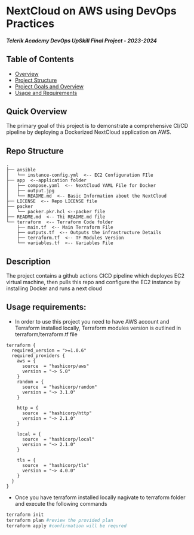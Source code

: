 # NextCloud on AWS using DevOps Practices
##### Telerik Academy DevOps UpSkill Final Project - 2023-2024 #####
## Table of Contents

- [Overview](#Quick-overview)
- [Project Structure](#repo-structure)
- [Project Goals and Overview](#Description)
- [Usage and Requirements](#usage-requirements)

## Quick Overview

The primary goal of this project is to demonstrate a comprehensive CI/CD pipeline by deploying a Dockerized NextCloud application on AWS.

## Repo Structure
```
.
├── ansible
│   └── instance-config.yml  <-- EC2 Configuration FIle
├── app  <--application folder
│   ├── compose.yaml  <-- NextCloud YAML File for Docker
│   ├── output.jpg
│   └── README.md  <-- Basic Information about the NextCloud
├── LICENSE  <-- Repo LICENSE file
├── packer
│   └── packer.pkr.hcl <--packer file
├── README.md  <-- Thi README.md file
└── terraform  <-- Terraform Code folder
    ├── main.tf  <-- Main Terraform File
    ├── outputs.tf  <-- Outputs the infrastructure Details
    ├── terraform.tf  <-- TF Modules Version
    └── variables.tf  <-- Variables File
```
## Description
The project contains a github actions CICD pipeline which deployes EC2 virtual machine, then pulls this repo and configure the EC2 instance by installing Docker and runs a next cloud

## Usage requirements:
- In order to use this project you need to have AWS account and Terraform installed locally, Terraform modules version is outlined in terraform/terraform.tf file
``````hcl
terraform {
  required_version = ">=1.0.6"
  required_providers {
    aws = {
      source  = "hashicorp/aws"
      version = "~> 5.0"
    }
    random = {
      source  = "hashicorp/random"
      version = "~> 3.1.0"
    }

    http = {
      source  = "hashicorp/http"
      version = "~> 2.1.0"
    }

    local = {
      source  = "hashicorp/local"
      version = "~> 2.1.0"
    }

    tls = {
      source  = "hashicorp/tls"
      version = "~> 4.0.0"
    }
  }
}
``````
- Once you have terraform installed locally nagivate to terraform folder and execute the following commands
```bash
terraform init
terraform plan #review the provided plan
terraform apply #confirmation will be requred
``````
